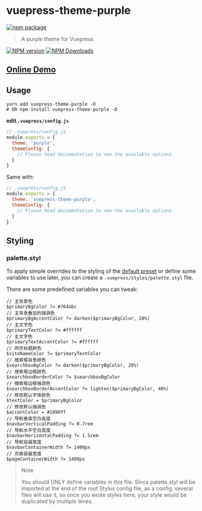 # vuepress-theme-purple

[![npm package](https://nodei.co/npm/vuepress-theme-purple.png?downloads=true&downloadRank=true&stars=true)](https://www.npmjs.com/package/vuepress-theme-purple)

> A purple theme for Vuepress.

[![NPM version](https://img.shields.io/npm/v/vuepress-theme-purple.svg?style=flat)](https://npmjs.org/package/vuepress-theme-purple)
[![NPM Downloads](https://img.shields.io/npm/dm/vuepress-theme-purple.svg?style=flat)](https://npmjs.org/package/vuepress-theme-purple)

## [Online Demo](https://fengxinming.github.io/vuepress-theme-purple)

## Usage

```
yarn add vuepress-theme-purple -D
# OR npm install vuepress-theme-purple -D
```

**edit `.vuepress/config.js`**
```js
// .vuepress/config.js
module.exports = {
  theme: 'purple',
  themeConfig: {
    // Please head documentation to see the available options.
  }
}
```

Same with:

```js
// .vuepress/config.js
module.exports = {
  theme: 'vuepress-theme-purple',
  themeConfig: {
    // Please head documentation to see the available options.
  }
}
```

## Styling

### palette.styl

To apply simple overrides to the styling of the [default preset](https://github.com/fengxinming/vuepress-theme-purple/blob/master/packages/vuepress-theme-purple/styles/palette.styl) or define some variables to use later, you can create a `.vuepress/styles/palette.styl` file.

There are some predefined variables you can tweak:

```styl
// 主背景色
$primaryBgColor ?= #764abc
// 主背景叠加的强调色
$primaryBgAccentColor ?= darken($primaryBgColor, 20%)
// 主文字色
$primaryTextColor ?= #ffffff
// 主文字色
$primaryTextAccentColor ?= #ffffff
// 网页标题颜色
$siteNameColor ?= $primaryTextColor
// 搜索框背景颜色
$searchboxBgColor ?= darken($primaryBgColor, 20%)
// 搜索框边框颜色
$searchboxBorderColor ?= $searchboxBgColor
// 搜索框边框强调色
$searchboxBorderAccentColor ?= lighten($primaryBgColor, 40%)
// 修改默认字体颜色
$textColor = $primaryBgColor
// 修改默认强调色
$accentColor = #1890ff
// 导航垂直空白高度
$navbarVerticalPadding ?= 0.7rem
// 导航水平空白宽度
$navbarHorizontalPadding ?= 1.5rem
// 导航容器宽度
$navbarContainerWidth ?= 1400px
// 页面容器宽度
$pageContainerWidth ?= 1400px
```

> Note
>
> You should ONLY define variables in this file. Since palette.styl will be imported at the end of the root Stylus config file, as a config, several files will use it, so once you wrote styles here, your style would be duplicated by multiple times.
